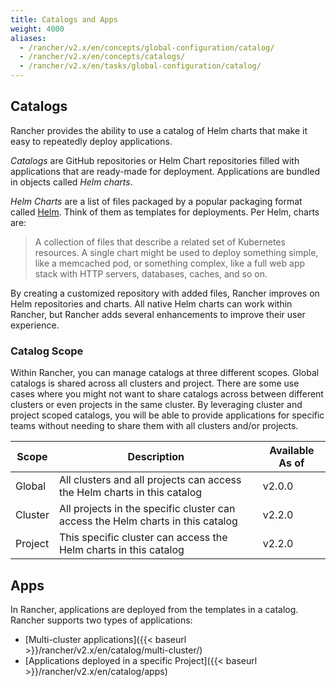 ```yaml
---
title: Catalogs and Apps
weight: 4000
aliases:
  - /rancher/v2.x/en/concepts/global-configuration/catalog/
  - /rancher/v2.x/en/concepts/catalogs/
  - /rancher/v2.x/en/tasks/global-configuration/catalog/
---
```


## Catalogs

Rancher provides the ability to use a catalog of Helm charts that make it easy to repeatedly deploy applications.

_Catalogs_ are GitHub repositories or Helm Chart repositories filled with applications that are ready-made for deployment. Applications are bundled in objects called _Helm charts_.

_Helm Charts_ are a list of files packaged by a popular packaging format called [Helm](https://docs.helm.sh/). Think of them as templates for deployments. Per Helm, charts are:

>A collection of files that describe a related set of Kubernetes resources. A single chart might be used to deploy something simple, like a memcached pod, or something complex, like a full web app stack with HTTP servers, databases, caches, and so on.

By creating a customized repository with added files, Rancher improves on Helm repositories and charts. All native Helm charts can work within Rancher, but Rancher adds several enhancements to improve their user experience.

### Catalog Scope

Within Rancher, you can manage catalogs at three different scopes. Global catalogs is shared across all clusters and project. There are some use cases where you might not want to share catalogs across between different clusters or even projects in the same cluster. By leveraging cluster and project scoped catalogs, you will be able to provide applications for specific teams without needing to share them with all clusters and/or projects.

Scope |  Description | Available As of |
--- |  --- | --- |
Global | All clusters and all projects can access the Helm charts in this catalog | v2.0.0 |
Cluster | All projects in the specific cluster can access the Helm charts in this catalog | v2.2.0 |
Project | This specific cluster can access the Helm charts in this catalog |  v2.2.0 |

## Apps

In Rancher, applications are deployed from the templates in a catalog. Rancher supports two types of applications:

* [Multi-cluster applications]({{< baseurl >}}/rancher/v2.x/en/catalog/multi-cluster/)
* [Applications deployed in a specific Project]({{< baseurl >}}/rancher/v2.x/en/catalog/apps)
